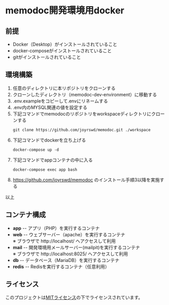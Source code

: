 # memodoc開発環境用docker

## 前提
- Docker（Desktop）がインストールされていること
- docker-composeがインストールされていること
- gitがインストールされていること

## 環境構築
1. 任意のディレクトリに本リポジトリをクローンする
2. クローンしたディレクトリ（memodoc-dev-environment）に移動する
3. .env.exampleをコピーして.envにリネームする
4. .env内のMYSQL関連の値を設定する
5. 下記コマンドでmemodocのリポジトリをworkspaceディレクトリにクローンする
    ```
    git clone https://github.com/joyrswd/memodoc.git ./workspace
    ```
6. 下記コマンドでdockerを立ち上げる
    ```
    docker-compose up -d
    ```
7. 下記コマンドでappコンテナの中に入る
    ```
    docker-compose exec app bash
    ```
8. https://github.com/joyrswd/memodoc のインストール手順3以降を実施する

以上

## コンテナ構成
- **app** -- アプリ（PHP）を実行するコンテナ
- **web** -- ウェブサーバー（apache）を実行するコンテナ  
    ※ ブラウザで http://localhost/ へアクセスして利用
- **mail** -- 開発環境用メールサーバー(mailpit)を実行するコンテナ  
    ※ ブラウザで http://localhost:8025/ へアクセスして利用
- **db** -- データベース（MariaDB）を実行するコンテナ
- **redis** -- Redisを実行するコンテナ（任意利用）


## ライセンス

このプロジェクトは[MITライセンス](LICENSE)の下でライセンスされています。

